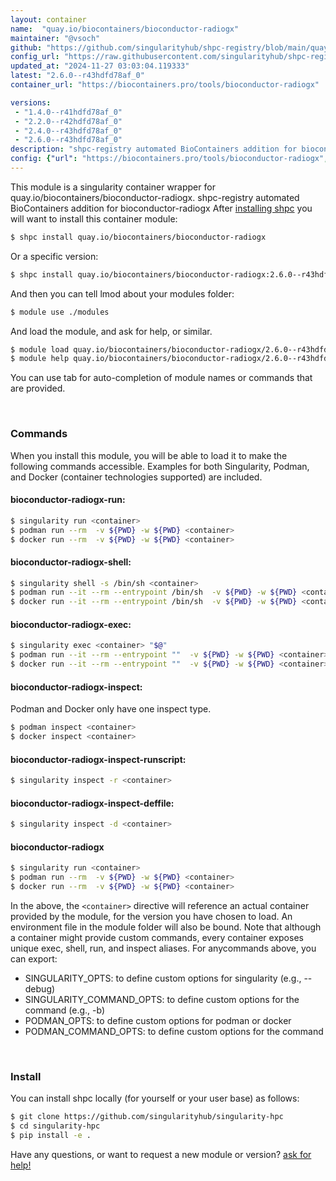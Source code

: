 ```yaml
---
layout: container
name:  "quay.io/biocontainers/bioconductor-radiogx"
maintainer: "@vsoch"
github: "https://github.com/singularityhub/shpc-registry/blob/main/quay.io/biocontainers/bioconductor-radiogx/container.yaml"
config_url: "https://raw.githubusercontent.com/singularityhub/shpc-registry/main/quay.io/biocontainers/bioconductor-radiogx/container.yaml"
updated_at: "2024-11-27 03:03:04.119333"
latest: "2.6.0--r43hdfd78af_0"
container_url: "https://biocontainers.pro/tools/bioconductor-radiogx"

versions:
 - "1.4.0--r41hdfd78af_0"
 - "2.2.0--r42hdfd78af_0"
 - "2.4.0--r43hdfd78af_0"
 - "2.6.0--r43hdfd78af_0"
description: "shpc-registry automated BioContainers addition for bioconductor-radiogx"
config: {"url": "https://biocontainers.pro/tools/bioconductor-radiogx", "maintainer": "@vsoch", "description": "shpc-registry automated BioContainers addition for bioconductor-radiogx", "latest": {"2.6.0--r43hdfd78af_0": "sha256:dbc8ef57c8204ac2c6f44ad41e3eab034458001593b1d1b5be61b48f9b453a3a"}, "tags": {"1.4.0--r41hdfd78af_0": "sha256:acaeceeb1d430de49232c80700f89832dff4f94b9b1545bdd91c532878f9f0d7", "2.2.0--r42hdfd78af_0": "sha256:e78c8b1d3f66ceb7015977f899ad34b7e7534a93da1913d2d5faae84708ec2f0", "2.4.0--r43hdfd78af_0": "sha256:215f98a3ca5cd0094e1314c9d2433664c42c1bbab59745410eebad199301d25e", "2.6.0--r43hdfd78af_0": "sha256:dbc8ef57c8204ac2c6f44ad41e3eab034458001593b1d1b5be61b48f9b453a3a"}, "docker": "quay.io/biocontainers/bioconductor-radiogx"}
---
```


This module is a singularity container wrapper for quay.io/biocontainers/bioconductor-radiogx.
shpc-registry automated BioContainers addition for bioconductor-radiogx
After [installing shpc](#install) you will want to install this container module:


```bash
$ shpc install quay.io/biocontainers/bioconductor-radiogx
```

Or a specific version:

```bash
$ shpc install quay.io/biocontainers/bioconductor-radiogx:2.6.0--r43hdfd78af_0
```

And then you can tell lmod about your modules folder:

```bash
$ module use ./modules
```

And load the module, and ask for help, or similar.

```bash
$ module load quay.io/biocontainers/bioconductor-radiogx/2.6.0--r43hdfd78af_0
$ module help quay.io/biocontainers/bioconductor-radiogx/2.6.0--r43hdfd78af_0
```

You can use tab for auto-completion of module names or commands that are provided.

<br>

### Commands

When you install this module, you will be able to load it to make the following commands accessible.
Examples for both Singularity, Podman, and Docker (container technologies supported) are included.

#### bioconductor-radiogx-run:

```bash
$ singularity run <container>
$ podman run --rm  -v ${PWD} -w ${PWD} <container>
$ docker run --rm  -v ${PWD} -w ${PWD} <container>
```

#### bioconductor-radiogx-shell:

```bash
$ singularity shell -s /bin/sh <container>
$ podman run --it --rm --entrypoint /bin/sh  -v ${PWD} -w ${PWD} <container>
$ docker run --it --rm --entrypoint /bin/sh  -v ${PWD} -w ${PWD} <container>
```

#### bioconductor-radiogx-exec:

```bash
$ singularity exec <container> "$@"
$ podman run --it --rm --entrypoint ""  -v ${PWD} -w ${PWD} <container> "$@"
$ docker run --it --rm --entrypoint ""  -v ${PWD} -w ${PWD} <container> "$@"
```

#### bioconductor-radiogx-inspect:

Podman and Docker only have one inspect type.

```bash
$ podman inspect <container>
$ docker inspect <container>
```

#### bioconductor-radiogx-inspect-runscript:

```bash
$ singularity inspect -r <container>
```

#### bioconductor-radiogx-inspect-deffile:

```bash
$ singularity inspect -d <container>
```



#### bioconductor-radiogx

```bash
$ singularity run <container>
$ podman run --rm  -v ${PWD} -w ${PWD} <container>
$ docker run --rm  -v ${PWD} -w ${PWD} <container>
```


In the above, the `<container>` directive will reference an actual container provided
by the module, for the version you have chosen to load. An environment file in the
module folder will also be bound. Note that although a container
might provide custom commands, every container exposes unique exec, shell, run, and
inspect aliases. For anycommands above, you can export:

 - SINGULARITY_OPTS: to define custom options for singularity (e.g., --debug)
 - SINGULARITY_COMMAND_OPTS: to define custom options for the command (e.g., -b)
 - PODMAN_OPTS: to define custom options for podman or docker
 - PODMAN_COMMAND_OPTS: to define custom options for the command

<br>

### Install

You can install shpc locally (for yourself or your user base) as follows:

```bash
$ git clone https://github.com/singularityhub/singularity-hpc
$ cd singularity-hpc
$ pip install -e .
```

Have any questions, or want to request a new module or version? [ask for help!](https://github.com/singularityhub/singularity-hpc/issues)